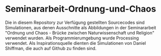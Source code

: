 # Seminararbeit-Ordnung-und-Chaos

Die in diesem Repository zur Verfügung gestellten Sourcecodes sind Simulationen, aus denen Ausschnitte als Abbildungen in der Seminararbeit "Ordnung und Chaos - Brücke zwischen Naturwissenschaft und Religion" verwendet wurden. Als Programmierumgebung wurde Processing verwendet. Als Inspirationsquelle dienten die Simulationen von Daniel Shiffman, die auch auf Github zu finden sind. 
